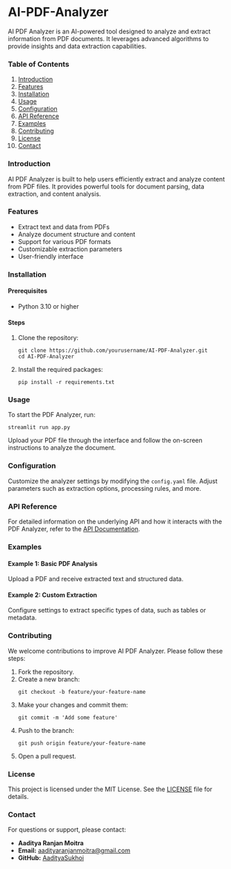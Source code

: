 # AI-PDF-Analyzer


AI PDF Analyzer is an AI-powered tool designed to analyze and extract information from PDF documents. It leverages advanced algorithms to provide insights and data extraction capabilities.

### Table of Contents

1. [Introduction](#introduction)
2. [Features](#features)
3. [Installation](#installation)
4. [Usage](#usage)
5. [Configuration](#configuration)
6. [API Reference](#api-reference)
7. [Examples](#examples)
8. [Contributing](#contributing)
9. [License](#license)
10. [Contact](#contact)

### Introduction

AI PDF Analyzer is built to help users efficiently extract and analyze content from PDF files. It provides powerful tools for document parsing, data extraction, and content analysis.

### Features

- Extract text and data from PDFs
- Analyze document structure and content
- Support for various PDF formats
- Customizable extraction parameters
- User-friendly interface

### Installation

#### Prerequisites

- Python 3.10 or higher

#### Steps

1. Clone the repository:
    ```
    git clone https://github.com/yourusername/AI-PDF-Analyzer.git
    cd AI-PDF-Analyzer
    ```

2. Install the required packages:
    ```
    pip install -r requirements.txt
    ```

### Usage

To start the PDF Analyzer, run:
```
streamlit run app.py
```

Upload your PDF file through the interface and follow the on-screen instructions to analyze the document.

### Configuration

Customize the analyzer settings by modifying the `config.yaml` file. Adjust parameters such as extraction options, processing rules, and more.

### API Reference

For detailed information on the underlying API and how it interacts with the PDF Analyzer, refer to the [API Documentation](https://example.com/api-docs).

### Examples

#### Example 1: Basic PDF Analysis
Upload a PDF and receive extracted text and structured data. 

#### Example 2: Custom Extraction
Configure settings to extract specific types of data, such as tables or metadata.

### Contributing

We welcome contributions to improve AI PDF Analyzer. Please follow these steps:

1. Fork the repository.
2. Create a new branch:
    ```
    git checkout -b feature/your-feature-name
    ```
3. Make your changes and commit them:
    ```
    git commit -m 'Add some feature'
    ```
4. Push to the branch:
    ```
    git push origin feature/your-feature-name
    ```
5. Open a pull request.

### License

This project is licensed under the MIT License. See the [LICENSE](LICENSE) file for details.

### Contact

For questions or support, please contact:

- **Aaditya Ranjan Moitra**
- **Email:** aadityaranjanmoitra@gmail.com
- **GitHub:** [AadityaSukhoi](https://github.com/AadityaSukhoi)

